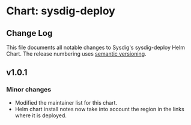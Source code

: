 # Chart: sysdig-deploy

## Change Log

This file documents all notable changes to Sysdig's sysdig-deploy Helm Chart. The release numbering uses [semantic versioning](http://semver.org).

## v1.0.1

### Minor changes

* Modified the maintainer list for this chart.
* Helm chart install notes now take into account the region in the links where it is deployed.
